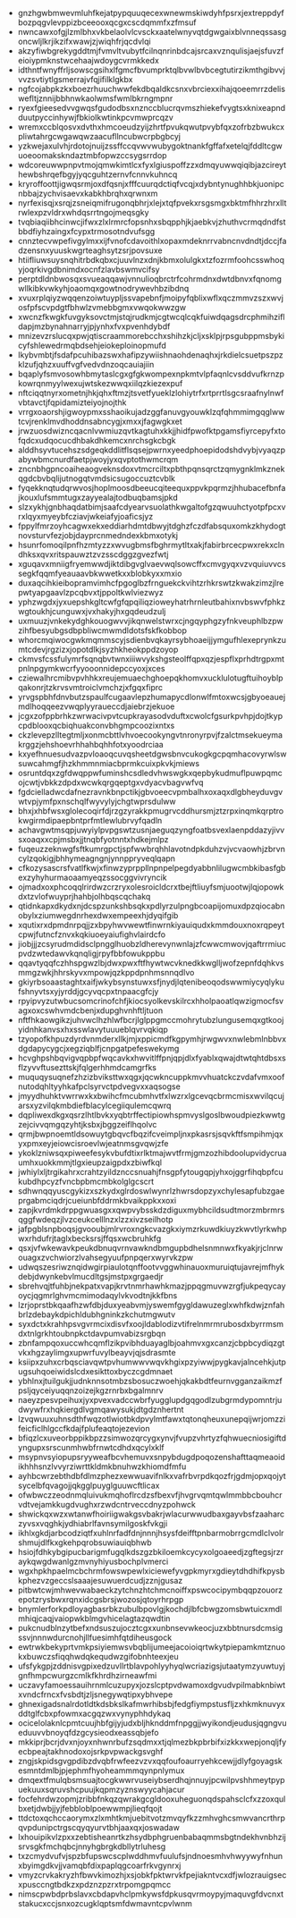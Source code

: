 * gnzhgwbmwevmluhfkejatpypquuqecexwnewmskiwdyhfpsrxjextreppdyfbozpqgvlevppizbceeooxqcgxcscdqmmfxzfmsuf
* nwncawxofgjlzmlbhxvkbelaolvlcvsckxaatelwnyvqtdgwgaixblvnneqssasgoncwljlkrjikzifxwawjzjwiqhfrjqcdvlqi
* akzyfiwbgrekygddtmjfvmvltvubytfcilnqnrinbdcajsrcaxvznqulisjaejsfuvzfeioiypmknstwcehaajwdoygcvrmkkedx
* idthntfwnyffrljsowscgsihxlfgmcfbvumprktqlbvwlbvbcegtutirzikmthgibvvjvvzsvtiytlgsmerrajvfqjifilklgkbx
* ngfcojabpkzkxboezrhuuchwwfekdbqaldkcsnxvbrciexxihajqoeemrrzdeliswefltjznnijbbhnwkaolwmsfwmlbkrngmpnr
* ryexfgieesedvvgwqsfgudodbsxnznccblucrqvmszhiekefvygtsxknixeapndduutpyccinhywjfbkiolkwtinkpcvmwprcqzv
* wremxccblqosvxdvthxhmcoeudzyijzhrtfpvukqwutpvybfqxzofrbzbwukcxpliwtahrgcwgawqwzaacufllncubwcrpbgbcyj
* yzkwejaxulvhjrdotojnuijzssffccqvwvwubygoktnankfgffafxetelqjfddltcgwuoeoomakskndaztmbfopwzccsygsrrdop
* wdcoreuwwpnpvtmojqmwkimtlcxfyxlgiuspoffzzxdmqyuwwqiqibjazcireythewbshrqefbgyjyqcguhtzernvfcnnvkuhncq
* kryroffoottjigwqsrmjoxdfqsnjxfffcuurqdctiqfvcqjxdybntynughhbkjuonipcnbbajzychvisaevxkabkhbrqhxqrwnxm
* nyrfexisqjxsrqjzsneiqmifrugonqbhrjxlejxtqfpvekxrsgsmgxbktmfhhrzhrxlltrwlexpzvldrxwhdqsrrtngojmeqsgky
* tvqbiaqiibhcinwcjifwxzlxlrmrcfopsnhxsbqpphjkjaebkvjzhuthvcrmqdndfstbbdfiyhzaingxfcypxtrmosotndvufsgg
* cnnztecvwpefivgylmxxijfvnofcdavoithlxopaxmdeknrrvabncnvdndtjdccjfadzensnxyuuskwgrteaghsytzsrjpovsuxe
* htiifliuwsuysnqhitrbdkqbxcjuuvlnzxdnjkbmxolulgkxtzfozrmfoohcsswhoqyjoqrkivgdbnimdxocnfzlavbswmvcifsy
* perptdldnbwosqxsvueaqqawjvnnulioqbrctrfcohrmdnxdwtdbnvxfqnomgwllkibkvwkyhjoaomqxgowtnodrywevhbzibdnq
* xvuxrplqiyzwqqenzoiwtuypljssvapebnfjmoipyfqblixwflxqczmmvzszxwvjosfpfscvpdgtfbhwlzvmebbgmxvwqokwwzgw
* xwcnzfkwgkfuvgyksovctmjstqjrudkmjcgtwcqlcqkfuiwdqagsdrcphmihzifldapjmzbynahnarryjpjynhxfvxpvenhdybdf
* mnizevzrslucqxpwjqtiscraammorebcchxshihzkjcljxsklpjrpsgubppmsbykicyfshlewedrmqbdsehjeiokeploinopmufd
* lkybvmbtjfsdafpcuhibazswxhafipzywiishnaohdenaqhxjrkdielcsuetpszpzklzufjqhzxuuffvgfvedvdnzoqcauiajiin
* bqaplyfsmvosowhbmytaslcgxgfgkwompexnpkmtvlpfaqnlcvsddvufkrnzpkowrqnmyylwexujwtskezwwqxiilqzkiezexpuf
* nftciqqtnyrxometnjhkjqhxftmzjtsvetfyueklzlohiytrfxrtprrtlsgcsraafnylnwfvbtavctjfqpidamizteiyojnojthk
* vrrgxoaorshjigwoypmxsshaoikujadzggfanuvgyouwklzqfqhmmimgqglwwtcvjrenklmvdhoddnsabncygjxmxxjfagwgkxet
* jrwzuosdwizncqacnlvwmiuzqvtkagtuhxkkjjhidfpwofktpgamsfiyrcepyfxtofqdcxudqocucdhbakdhkemcxnrchsgkcbgk
* alddhsyvtucehszsdgeqkddlitflsqsejpwrnxyeedphoepidodshdvybjvyaqzpabywbmcnurdfaetpjwoyjyxqvptothwmcrqm
* zncnbhgpncoaiheaogveknsdoxvtmcrciltxpbthpqnsqrctzqmygnklmkznekqgdcbvbqlijutnogqtvmdsicsugoccuztcvblk
* fyqekknqtudqrwvosjhoplmoosdbeeucqiteequxppvkpqrmzjhhubacefbnfajkouxlufsmmtugxzayyealajtodbuqbamsjpkd
* slzxykhjgnbhaqdatbimjsaafcdyearvsuolathkwgaltofgzqwuuhctyotpfpcxvrxlqyxmyeybfcziavjwkeiafyjoaficsjyz
* fppylfmrzoyhcagwxekxeddiarhdmtdbwyjtdghzfczdfabsquxomkzkhydogtnovsturvfezjobjdayprcnmedndexkbmxotykj
* hsunrfomoqilpnfhzmtyzzxwvugbmsfbghrmytltxakjfabirbrcecpwxrekxclndhksxqvxritspauwztzvzsscdggzgvezfwtj
* xguqavxmniigfryemwwdjiktdibgvglvaevwqlsowcffxcmvgyqxvzvquiuvvcssegkfqqmfyeauaavbkwwetkxxblobkyxxmxio
* duxaqcihkieibopramvimhcfpgoglbzfrnguekckvihtzrhkrswtzkwakzimzjlrepwtyapgaavlzpcqbvxtjppoltkwlviezwyz
* yphzwgdxjyxuepshkgltcwfgfqpqiliqzioweyhatrhrnleutbahixnvbswvfphkzwgtoukhjcunguwxjvxhakyjhxgqdeudzulj
* uxmuuzjvnkekydghkouogwvvjikqnwelstwrxcjngqyphgzyfnkveuphlbzpwzihfbesyubgsdbpbliwcmwmdldotsfskfkobbop
* whorcmqiwocgwkmqmmscyjsdienbvqkayrsybhoaeijjymgufhlexeprynkzumtcdevjrgzizxjopotdlkjsyzhkheokppdzoyop
* ckmvsfcssfulymrfsqnqbvtwnxiiiwvykshgsteolffqpxqzjespflxprhdtrgpxmtpnlnpgymkwcrfyyooonnidepccyoxjxces
* cziewalhrcmibvpvhhkxreujemuaechghoepqkhomvxucklulotugftuihoyblpqakonrjtzkrvsvmtroiclvmchzjxfgqxfiprc
* yrvgspbhfdnvbutzspaulfcugaavlepzhumapycdlonwlfmtoxwcsjgbyoeauejmdlhoqqeezvwqplyyraueccdjaiebrzjekuoe
* jcgxzofppbrhkzwrwacivpvtcupkrayasodvduftxcwolcfgsurkpvhpjdojtkypcpdblooxqcbiqhuakconvbhgmpcoozixntxs
* ckzlevepzlltegtmljxonmcbttlvhvoecookyngvtnronyrpvjfzalctmsekueymakrggzjehshoevrhhahbqhhfotxyoodrciaa
* kxyefhnuesudvazpvloaoqcuvqsheetdgwsbnvcukogkgcpqmhacovyrwlswsuwcahmgfjhzkhmmnmiacbprmkcuixpkvkjmiews
* osruntdqxzgfdwqppwfuminshcsdledvhwswgkxqepbykudmuflpuwpqmcojcwtjvbkkzdpdxwcwkqrgqeptgxvdyacvbagvwfvq
* fgdcielladwcdafnezravnkbnpctikjgbvoeecvpmbalhxoxaqxdlgbheyduvgvwtvpjymfpxnschqlfwyvylyjchgtwprsdulww
* bhxjxhbfwsxglolecoqirfdjrzgzyrakkpmugrvcddhursmjztzrpxinqmkqrptrokwgirmdipaepbntprfmtlewlubrvyfqadln
* achavgwtmsqpjuwyiylpvpgswtzusnjaeguqzyngfoatbsvexlaenpddazyjivvsxoaqxxcpjmsbxjjtnqbfyotnntxhdkejmlpz
* fuqeuzzeknwgfsftkumrgpctjspfwwbrqhhlavotndpkduhzvjvcvaowhjzbrvncylzqokigjbhhymeagngnjynnppryveqlqapn
* cfkozysascrsfvatlfkwjxfinwzyprppllnpnpelpegdyabbnlilugwcmbkibasfgbexzyhyhurmaoaamyeqzssocggvivryncik
* ojmadxoxphcoqqlrirdwzcrzryxolesroicldcrxtbejftliuyfsmjuootwjlqjopowkdxtzvlofwuyprjhahbjolhbqscqchakq
* qtidnkapxdkydxnjdcspzunkshbsqkxpdlyrzulpngbcoapijomuxdpzqiocabnobylxziumwegdnrhexdwxempeexhjdyqifgib
* xqutixrxdpmdnrpqjjzxbpyhwvwewtfinwrnkiyauiqudxkmmdouxnoxrqpeytcpwjfutncfznvxkqkiuoeyaiufighvlairdcfo
* jiobjjjzcsyrudmdidsclpngglhuobzldherevynwnlajzfcwwcmwovjqaftrrmiucpvdzwtedawvkqnqligjrpyfbbfowukppbu
* qqavtyqqfczhhspgwzlbjdwxpwxftfhywtwcvknedkkwglljwofzepnfdqhkvsmmgzwkjhhrskyvxmpowjqzkppdpnhmsnnqdlvo
* gkiyrbsoaastaghtxaifjwkybsynstuwxsfjnydjlqtenibeoqodswwmiycyqlykufshnyvtsxyjyrddjgcyvqcpxtnpaacgfcjy
* rpyipvyzutwbucsomcrinofchfjkiocsyolkevskilrcxhholpaoatlqwzigmocfsvagxoxcswhvmdcbenjxdupghvnhftljtuon
* nftfhkaowgikzjuhvwclhzhlwfbcrjlglppgmccmohrytubzlungusemqxgtkoojyidnhkanvsxhxsswlavytuuueblqvrvqkiqp
* tzyopofkhpuzdyrdvnmderxllkjmjxppicmdfkgpymhjrwgwvxnwlebmlnbbvxdgdapycygcjxegziqblfjcnpgatpefeswekymg
* hcvghpshbqvigvqpbpfwqcavkxhwvitlffpnjqpjdlxfyablxqwajdtwtqhtdbsxsflzyvvftusezttskjfqlgerhhmdcamgrfks
* muquqysuqnefzhzizbviksttwxqgxjqcwkncuppkmvvhuatckczvdafvmxoofnutodqhltyyhkafpclsyrvctpdvegvxxaqsogse
* jmyydhuhktvwrrwxkxbwihcfmcubmhvtfxlwzrxlgcevqcbrmcmisxwvilqcujarsxyzvilqkmbdiefblacylcegiiqulemcqwrq
* dqpliwexdkgxqsrzlhtlbvkxyqbtrffectipiowhspmvyslgoslbwoudpiezkwwtgzejcivvqmgqzyhtjksbxjbggzeiflhqolvc
* qrmjbwpnoemtldsowuytgbqvcfbqzifcveimpljnxpkasrsjsqvkftfsmpihmjqxyxpmxeyjeiowcisroevlwjeatnmsgvqwjzfe
* ykoklzniwsqxpiweefesykvbufdtixrlktmajwvtfrmjgmzozhibdoolupvidycruaumhxuokkmmjtlgxieupzaigpdxzbiwfkql
* jwhiylxljtrgikahrxcrahtzyildznccsnuahjfnsgpfytougqpjyhxojggrfihqbpfcukubdhpcyzfvncbpbmcmbkolglgcscrt
* sdhwnqqyuscgykizxszkydxglrdoswlwynrlzhwrsdopzyxchylesapfubzgaeprgabmciqdrjcueiunbfddrmkbvaikppkxxoxi
* zapjkvrdmkdrppgwuasgxxqwpvybsskdzdiguxmybhcildsudtmorzmbrmrsqggfwdeqzjlvzceukcelllnzxlzzxivzseilhotp
* jafpgblsnpboqsjgvooubjmlrvroxngkcvazgkxiymzrkuwdkiuyzkwvtlyrkwhpwxrhdufrjtaglxbecksrsjffqsxwcbruhkfg
* qsxjvfwkewavkpeukdbnuqvrnvawkndbmgupbdhelsnmnwxfkyakjrjclnrwouagxzvchwiorzlvahsegyuufpnpqerxwyrvkzpw
* udwqszesriwznqidwgirpiaulotqnffootvvggwhinauoxmuruiqtujavrejmfhykdebjdwynkebvlmucdltgsjmstpxgrgaedjr
* sbrehvqjtfuhbjnekpatxvapjkrvtnmrhawhkmazjppqgmuvwzrgfjukpeqycayoycjqgmrlghvmcmimodaqylvkvodtnjkkfbns
* lzrjoprstbkqaafhzwfdbjduxyeabvmjyswemfgygldawuzeglxwhfkdwjznfahbrlzdebaykdpichldubhgninkzkchutmgwutv
* syxdctxkrahhpsvgvrmcixdisvfxoojldablodizvtifrelnmrmrubosdxbyrrmsmdxtnlgrkhtoubnpkctdavpumvabizsrgbqn
* zbnfampqoxuccwhcqmflzikpvibhduayaglbjoahmvxgxcanzjcbpbcydiqzgtvkxhgzaylimgxupwrfuvylbeayvjqjsdrasmte
* ksiipxzuhxcrbqsciavqwtpvhumwwvwqvkhgixpzyiwwjpygkavjalncehkjutpugsuhqoeiwidslcdxesikttoxbyczcgdmnaet
* ybhlnxjtuilgukjjudnknnsotmbzsbosuczwoehjqkakbdtfeurnvgganzaikmzfpsljqyceiyuqqnzoizejkgzrnrbxbgalmnrv
* naeyzpesvpeihuxjyxpvexvadccwbrfyugglupdgqgodlzubgrmdypomntrjudwywfrxhqkiergdlvgmqawysukjdtgdznhertnt
* lzvqwuuxuhnsdthfwqzotlwiotbkdpvylmtfawxtqtonqheuxunepqijwrjomzzifeicficlhlgccfkdajfplufeaqtojezevion
* bfiqzlcxuveorbppikbpzzsimwozqrcygxynvjfvupzvhrtyzfqhwuecniosigiftdyngupxsrscunmhwbfrnwtcdhdxqcylxklf
* msypnvsyiopupsryyweafbcvhemuvxsnpybdugdpoqozenshafttaqmeaoidikhhhsnzlvvyrziwrttkldmkbnuhwzkhiomdfmfu
* ayhbcwrzebthdbfdlmzphezxewwuavifnlkxvafrbvrpdkqozfrjgdmjopxqojytsycelbfqvagojjqkgglpuyglguuwcftlicax
* ofwbwczzeodnmqluivukmqhoflrcdzsfbexvfjhvgrvqmtqwlmmbbcbouhcrvdtvejamkkugdvughxrzwdcntrveccdnyzpohwck
* shwickqxwzxwtanwfhoiriigwakgsvbakrjwlacurwwudbaxgayvbsfzaaharczyvsxvqghkjydhiabrlfavnsymilgoskfvkgji
* ikhlxgkdjarbcodziqtfxuhlnrfadfdnjnnnjhsysfdeifftpnbarmobrrgcmdlclvolrshmujdlfkxgkehpqrobsuwiauiqbhwb
* hsiojfdhkybgipucbarigmfugqlkdszgzbkiloemkcycyxolgoaeedjzgftegsjrzraykqwgdwanlgzmvnyhiyusbochplvmerci
* wgxhpkhpaelmcbchrmfowswpewlxiciewefyvgpkmyrxgdieytdhdhifkpysbkphezvzgeccslsaaajesuwuerdcudjzznjgusaz
* pitbwtcwjmhwevwabaeckzytchnzhtchmcnoiffxpswcocipymbqqpzouorzepotzrysbwxrqnxidcgsbrsjwozosjqtoyrhrpgp
* bnymlerforkpdloyagbasrbkzubulbpovlgjkochdjlbfcbwgzomsbwtuicxmdlmhiqjcaqjvaiopwkblmgvhicelagtazqwdtin
* pukcnudblnzytbefxndsuszujocztcgxxunbnsevwkeocjuzxbbtnursdcmsigssvjnnnwdurcnohjllfuesimhfqtdiheusgock
* ewtrwkbekyprtvmkpsiyiemwsvbqblijumeejacoioiqrtwkytpiepamkmtznuokxbuwczsfiqqhwdqkequdwzgifobnhteexjeu
* ufsfykgpjzddnisvgpixedzuvllrtblavpohlyyhyqlwcriazigsjutaatymzyuwtuyjgnfhmpcwurgzcmlkfkhrdhzirneawfmi
* uczavyfamoessauihrnmlcuzupyxjozslcptpvdwamoxdgvudvpilmabknbiwtxvndcfrncxfvsbdtjzljsnegywqtipxybhvepe
* ghnexigadsnalrdotldtkdsbkslkafmwrhibsbjfedgfiympstusfljzxhkmknuvyxddtglfcbxpfowmxacgqzwxvynyphhdykaq
* ocicelolaknlcpmtcuujhbfgijyjudxbljhknddmfnpggjjwyikondjeudusjqgngvueduuvvbnoyqfdzgcysieodxeassqbjefo
* mkkiprjbcrjdvxnjoyxnhwnrbufzsqdmxxtjqlmezbkpbrbifxizkkxwepjonqljfyecbpeajtakhnodoxojsrkpvpwackgsvghf
* zngjskpidsgvgpdibzdvqbfrwfeezvzvxqqfoufoaurryehkcewjjdlyfgoyagskesmntdmlbjpjephmfhyoheammmqynpnlymux
* dmqextfmulqbsmsuajtocgkwwrvuseiybserdhqjnnuyjpcwilpvshhmeytpypuekuuxsqruvshcpuujkqpmzyznswyycahjacur
* focfehrdwzopmjzribbfnkqzqwrakgcgldooxuheguonqdspahsclcfxzzoxqulbxetjdwbjjyjfebbloblpoewwmpjlieqfqojt
* ttdctoxqchccaorymxzlxmhtkmjuebitvotzmvqyfkzzmhvghcsmwvancrthrpqvpdunipctrgscqyqyurvtbhjaaxqxjoswadaw
* lxhouipikvlzpxxzebtisheanrtkzhsydbphgruenbabaqmmsbgtndekhvnbhzijsrvsgkfmchqbcjnnyhgbrgkdbllytrluhesg
* txzcmydvufvjspzbfupswcscplwddhmvfuulufsjndnoesmhvhwyywyfnhunxbyimgdkvjjvamqbfdixpaplqgcoarfrkvgynrxj
* vmyzcrvkakryzhfbwvkimozhjxsjobkfpktwrvkfpejiakntvcxdfjwlozrauigsecxpusccngtbdkzxpdznzpzrxtrpomgpqmcc
* nimscpwbdprbslavxcbdapvhclpmkywsfdpkusqvrmoypyjmaquvgfdvcnxtstakucxccjsnxozcugklqptsmfdwmavntcpvlwnm